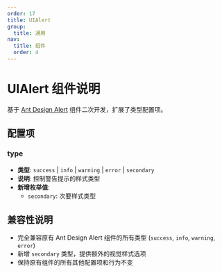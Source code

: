 ```yaml
---
order: 17
title: UIAlert
group:
  title: 通用
nav:
  title: 组件
  order: 4
---
```


# UIAlert 组件说明

基于 [Ant Design Alert](https://ant-design.antgroup.com/components/alert-cn) 组件二次开发，扩展了类型配置项。

## 配置项

### type

- **类型**: `success` | `info` | `warning` | `error` | `secondary`
- **说明**: 控制警告提示的样式类型
- **新增枚举值**:
  - `secondary`: 次要样式类型

## 兼容性说明

- 完全兼容原有 Ant Design Alert 组件的所有类型 (`success`, `info`, `warning`, `error`)
- 新增 `secondary` 类型，提供额外的视觉样式选项
- 保持原有组件的所有其他配置项和行为不变

<code src="./example/demo2.tsx"></code>
